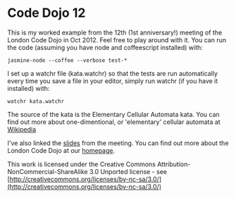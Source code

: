 Code Dojo 12
============
This is my worked example from the 12th (1st anniversary!) meeting of the London Code Dojo in Oct 2012. Feel free to play around with it. You can run the code (assuming you have node and coffeescript installed) with:

    jasmine-node --coffee --verbose test-*

I set up a watchr file (kata.watchr) so that the tests are run automatically every time you save a file in your editor, simply run watchr (if you have it installed) with:
    
    watchr kata.watchr

The source of the kata is the Elementary Cellular Automata kata. You can find out more about one-dimentional, or 'elementary' cellular automata at [Wikipedia](http://en.wikipedia.org/wiki/Cellular_automata)

I've also linked the [slides](https://speakerdeck.com/u/sleepyfox/p/code-dojo-12-october-2012) from the meeting. You can find out more about the London Code Dojo at our [homepage](http://www.meetup.com/London-Code-Dojo/).

This work is licensed under the Creative Commons Attribution-NonCommercial-ShareAlike 3.0 Unported license - see [http://creativecommons.org/licenses/by-nc-sa/3.0/](http://creativecommons.org/licenses/by-nc-sa/3.0/)
